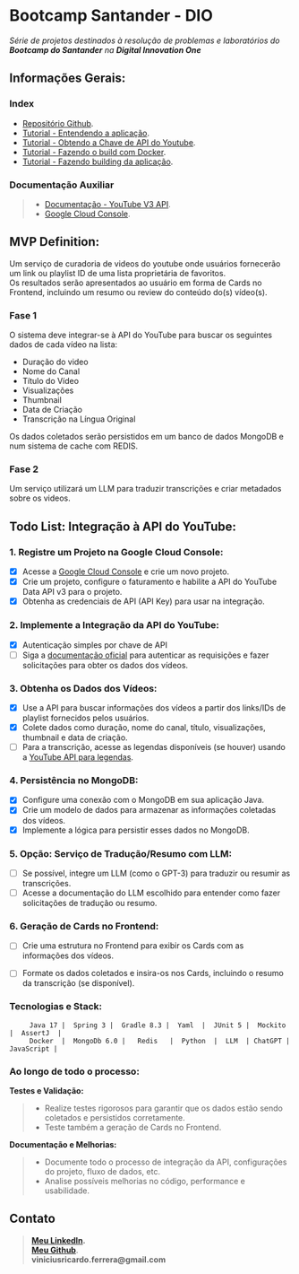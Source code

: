 # Bootcamp Santander - DIO
_Série de projetos destinados à resolução de problemas e laboratórios do __Bootcamp do Santander__ na __Digital Innovation One___

## Informações Gerais:

### Index
- [Repositório Github](https://github.com/ovnny2/design-patterns).
- [Tutorial - Entendendo a aplicação](videocurator/README.md).
- [Tutorial - Obtendo a Chave de API do Youtube](videocurator/README.md).
- [Tutorial - Fazendo o build com Docker](videocurator/README.md).
- [Tutorial - Fazendo building da aplicação](videocurator/README.md).

### Documentação Auxiliar
> - [Documentação - YouTube V3 API](https://developers.google.com/youtube/v3/getting-started).
> - [Google Cloud Console](https://console.cloud.google.com/).

## MVP Definition:

Um serviço de curadoria de videos do youtube onde usuários fornecerão um link ou playlist ID de uma lista proprietária de favoritos.<br>
Os resultados serão apresentados ao usuário em forma de Cards no Frontend, incluindo um resumo ou review do conteúdo do(s) vídeo(s).<br>

### Fase 1
O sistema deve integrar-se à API do YouTube para buscar os seguintes dados de cada vídeo na lista:

- Duração do video
- Nome do Canal
- Título do Vídeo
- Visualizações
- Thumbnail
- Data de Criação
- Transcrição na Língua Original

Os dados coletados serão persistidos em um banco de dados MongoDB e num sistema de cache com REDIS.

### Fase 2

Um serviço utilizará um LLM para traduzir transcrições e criar metadados sobre os videos.

## Todo List: Integração à API do YouTube:

### 1. Registre um Projeto na Google Cloud Console:

- [x] Acesse a [Google Cloud Console](https://console.cloud.google.com/) e crie um novo projeto.
- [x] Crie um projeto, configure o faturamento e habilite a API do YouTube Data API v3 para o projeto.
- [x] Obtenha as credenciais de API (API Key) para usar na integração.

### 2. Implemente a Integração da API do YouTube:
- [x] Autenticação simples por chave de API
- [ ] Siga a [documentação oficial](https://developers.google.com/youtube/registering_an_application) para autenticar as requisições e fazer solicitações para obter os dados dos vídeos.

### 3. Obtenha os Dados dos Vídeos:
- [x] Use a API para buscar informações dos vídeos a partir dos links/IDs de playlist fornecidos pelos usuários.
- [x] Colete dados como duração, nome do canal, título, visualizações, thumbnail e data de criação.
- [ ] Para a transcrição, acesse as legendas disponíveis (se houver) usando a [YouTube API para legendas](https://developers.google.com/youtube/v3/docs/captions).

### 4. Persistência no MongoDB:
- [x] Configure uma conexão com o MongoDB em sua aplicação Java.
- [x] Crie um modelo de dados para armazenar as informações coletadas dos vídeos.
- [x] Implemente a lógica para persistir esses dados no MongoDB.

### 5. Opção: Serviço de Tradução/Resumo com LLM:
- [ ] Se possível, integre um LLM (como o GPT-3) para traduzir ou resumir as transcrições.
- [ ] Acesse a documentação do LLM escolhido para entender como fazer solicitações de tradução ou resumo.

### 6. Geração de Cards no Frontend:
- [ ] Crie uma estrutura no Frontend para exibir os Cards com as informações dos vídeos.
- [ ] Formate os dados coletados e insira-os nos Cards, incluindo o resumo da transcrição (se disponível).


### Tecnologias e Stack:

         Java 17 |  Spring 3 |  Gradle 8.3 |  Yaml  |  JUnit 5 |  Mockito  |  AssertJ  |  
         Docker  |  MongoDb 6.0 |   Redis   |  Python  |  LLM  | ChatGPT |  JavaScript |


### Ao longo de todo o processo:

**Testes e Validação:**
> - Realize testes rigorosos para garantir que os dados estão sendo coletados e persistidos corretamente.
> - Teste também a geração de Cards no Frontend.

**Documentação e Melhorias:**
> - Documente todo o processo de integração da API, configurações do projeto, fluxo de dados, etc.
> - Analise possíveis melhorias no código, performance e usabilidade.


## Contato
> __[Meu LinkedIn](https://linkedin.com/in/vinicius-ricardo).__<br>
> __[Meu Github](https://github.com/ovnny2)__.<br>
> __viniciusricardo.ferrera@gmail.com__<br>